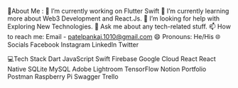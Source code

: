 💫About Me :
🔭 I’m currently working on Flutter Swift
🌱 I’m currently learning more about Web3 Development and React.Js.
🤔 I’m looking for help with Exploring New Technologies.
💬 Ask me about any tech-related stuff.
📫 How to reach me: Email - patelpankaj.1010@gmail.com
😄 Pronouns: He/His
🌐Socials
Facebook Instagram LinkedIn Twitter

💻Tech Stack
Dart JavaScript Swift Firebase Google Cloud React React Native SQLite MySQL Adobe Lightroom TensorFlow Notion Portfolio Postman Raspberry Pi Swagger Trello
